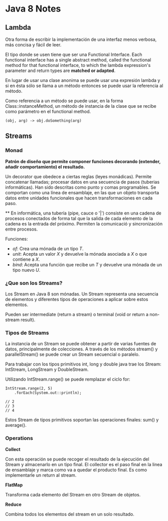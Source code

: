 # Java 8 Notes


## Lambda

Otra forma de escribir la implementación de una interfaz menos verbosa, más concisa y fácil de leer. 

El tipo donde se usen tiene que ser una Functional Interface. Each functional interface has a single abstract method, 
called the functional method for that functional interface, to which the lambda expression's parameter and return
types are **matched or adapted**.

En lugar de usar una clase anonima se puede usar una expresión lambda y si en ésta sólo se llama a un método entonces se puede usar
la referencia al método.

Como referencia a un método se puede usar, en la forma Class::instanceMethod, un método de instancia
de la clase que se recibe como parámetro en el functional method. 

```
(obj, arg) -> obj.doSomething(arg) 
```


## Streams

### Monad

**Patrón de diseño que permite componer funciones decorando (extender, añadir comportamiento) el resultado.**

Un decorator que obedece a ciertas reglas (leyes monádicas). Permite concatenar llamadas; procesar datos en una secuencia de pasos (tuberias informáticas). 
Han sido descritas como punto y comas programables. 
Se comportan como una línea de ensamblaje, en las que un objeto transporta datos entre unidades funcionales que hacen transformaciones en cada paso.

** En informática, una tubería (pipe, cauce o '|') consiste en una cadena de procesos conectados de forma tal que la salida de cada elemento
de la cadena es la entrada del próximo. Permiten la comunicació y sincronización entre procesos.


Funciones:

- *of*: Crea una mónada de un tipo *T*.
- *unit*: Acepta un valor *X* y devuelve la mónada asociada a *X* o que contiene a *X*.
- *bind*: Acepta una función que recibe un *T* y devuelve una mónada de un tipo nuevo *U*.

### ¿Que son los Streams?

Los Stream en Java 8 son mónadas. Un Stream representa una secuencia de elementos y diferentes tipos de operaciones a aplicar sobre estos elementos.

Pueden ser intermediate (return a stream) o terminal (void or return a non-stream result).


### Tipos de Streams

La instancia de un Stream se puede obtener a partir de varias fuentes de datos, principalmente de colecciones. A través de los métodos stream() y parallelStream() se puede crear un Stream secuencial o paralelo.

Para trabajar con los tipos primitivos int, long y double java trae los Stream: IntStream, LongStream y DoubleStream.

Utilizando IntStream.range() se puede remplazar el ciclo for:

```
IntStream.range(2, 5)
    .forEach(System.out::println);

// 2
// 3
// 4
```

Estos Stream de tipos primitivos soportan las operaciones finales: sum() y average().


### Operations

**Collect**

Con esta operación se puede recoger el resultado de la ejecución del Stream y almacenarlo en un tipo final. 
El collector es el paso final en la linea de ensamblaje y marca como va a quedar el producto final.
Es como implementarle un return al stream.

**FlatMap**

Transforma cada elemento del Stream en otro Stream de objetos.

**Reduce**

Combina todos los elementos del stream en un solo resultado.
